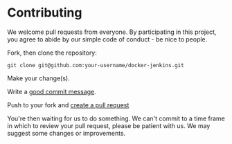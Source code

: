 # Contributing

We welcome pull requests from everyone. By participating in this project, you
agree to abide by our simple code of conduct - be nice to people.

Fork, then clone the repository:

    git clone git@github.com:your-username/docker-jenkins.git

Make your change(s).

Write a [good commit message](http://tbaggery.com/2008/04/19/a-note-about-git-commit-messages.html).

Push to your fork and [create a pull request](https://help.github.com/articles/creating-a-pull-request-from-a-fork/)

You're then waiting for us to do something. We can't commit to a time frame in which to review your
pull request, please be patient with us. We may suggest some changes or improvements.

